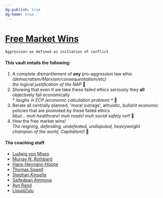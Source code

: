 ```yaml
---
dg-publish: true
dg-home: true
---
```

# [Free Market Wins](https://free-market-wins.vercel.app/)
`Aggression as defined as initiation of conflict`

#### This vault entails the following:
1. A complete dismantlement of **any** pro-aggression law ethic _(democratism/Marxism/consequentialism/etc)_\
   _the logical justification of the NAP_ 🌟
2. Showing that even if we take these failed ethics seriously they **all** objectively fail economically\
   _* laughs in ECP (economic calculation problem) *_ 🤣
3. Berate all centrally planned, 'moral outrage', altruistic, bullshit economic policies that are promoted by these failed ethics\
   _bbut... muh healthcare! muh roads! muh social safety net!_ 🤡
4. How the free market wins!\
   _The reigning, defending, undefeated, undisputed, heavyweight champion of the world, Capitalism!!_ 👑

#### The coaching staff
- [Ludwig von Mises](https://en.wikipedia.org/wiki/Ludwig_von_Mises)
- [Murray N. Rothbard](https://en.wikipedia.org/wiki/Murray_Rothbard)
- [Hans-Hermann Hoppe](https://en.wikipedia.org/wiki/Hans-Hermann_Hoppe)
- [Thomas Sowell](https://en.wikipedia.org/wiki/Thomas_Sowell)
- [Stephan Kinsella](https://en.wikipedia.org/wiki/Stephan_Kinsella)
- [Saifedean Ammous](https://saifedean.com/)
-  [Ayn Rand](https://en.wikipedia.org/wiki/Ayn_Rand)
- [LiquidZulu](https://www.youtube.com/@LiquidZulu)
